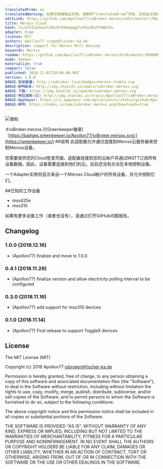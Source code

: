 ```yaml
---
translatedFrom: en
translatedWarning: 如果您想编辑此文档，请删除“translatedFrom”字段，否则此文档将再次自动翻译
editLink: https://github.com/Apollon77/ioBroker.meross/edit/master//README.md
title: Meross Cloud
hash: 7i/wfV3jGXnachiDO/6+D9empqg5lehEudExP7AWbTU=
adapter: true
license: MIT
authors: Apollon77 <ingo@fischer-ka.de
description: support for Meross Wifi devices
keywords: Meross
readme: https://github.com/Apollon77/ioBroker.meross/blob/master/README.md
mode: daemon
materialize: true
compact: false
published: 2018-12-01T20:00:00.00Z
version: 1.0.0
BADGE-安装数量: http://iobroker.live/badges/meross-stable.svg
BADGE-NPM版本: http://img.shields.io/npm/v/iobroker.meross.svg
BADGE-下载: https://img.shields.io/npm/dm/iobroker.meross.svg
BADGE-特拉维斯-CI: http://img.shields.io/travis/Apollon77/ioBroker.meross/master.svg
BADGE-AppVeyor: https://ci.appveyor.com/api/projects/status/github/Apollon77/ioBroker.meross?branch=master&svg=true
BADGE-NPM: https://nodei.co/npm/iobroker.meross.png?downloads=true
---
```

![商标](zh-cn/adapterref/iobroker.meross/../../../en/adapterref/iobroker.meross/admin/meross-logo.png)


＃ioBroker.meross [![Greenkeeper徽章]（https://badges.greenkeeper.io/Apollon77/ioBroker.meross.svg）](https://greenkeeper.io/)
##说明
此适配器允许通过连接到Meross云服务器来控制Meross设备。

您需要提供您的Cloud登录凭据。适配器连接到您的云帐户并通过MQTT订阅所有设备数据。因此，设备需要连接到他们的云。目前还没有办法在本地控制设备。

一个Adapter实例将显示来自一个Meross Cloud帐户的所有设备，并允许控制它们。

##已知的工作设备
* mss425e
* mss310

如果有更多设备工作（或者也没有），请通过打开GitHub问题报告。

## Changelog

### 1.0.0 (2018.12.16)
* (Apollon77) finalize and move to 1.0.0

### 0.4.1 (2018.11.26)
* (Apollon77) finalize version and allow electricity polling interval to be configured

### 0.3.0 (2018.11.16)
* (Apollon77) add support for mss310 devices

### 0.1.0 (2018.11.14)
* (Apollon77) First release to support ToggleX devices

## License
The MIT License (MIT)

Copyright (c) 2018 Apollon77 <iobroker@fischer-ka.de>

Permission is hereby granted, free of charge, to any person obtaining a copy
of this software and associated documentation files (the "Software"), to deal
in the Software without restriction, including without limitation the rights
to use, copy, modify, merge, publish, distribute, sublicense, and/or sell
copies of the Software, and to permit persons to whom the Software is
furnished to do so, subject to the following conditions:

The above copyright notice and this permission notice shall be included in
all copies or substantial portions of the Software.

THE SOFTWARE IS PROVIDED "AS IS", WITHOUT WARRANTY OF ANY KIND, EXPRESS OR
IMPLIED, INCLUDING BUT NOT LIMITED TO THE WARRANTIES OF MERCHANTABILITY,
FITNESS FOR A PARTICULAR PURPOSE AND NONINFRINGEMENT. IN NO EVENT SHALL THE
AUTHORS OR COPYRIGHT HOLDERS BE LIABLE FOR ANY CLAIM, DAMAGES OR OTHER
LIABILITY, WHETHER IN AN ACTION OF CONTRACT, TORT OR OTHERWISE, ARISING FROM,
OUT OF OR IN CONNECTION WITH THE SOFTWARE OR THE USE OR OTHER DEALINGS IN
THE SOFTWARE.